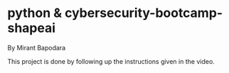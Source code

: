 # python & cybersecurity-bootcamp-shapeai
By Mirant Bapodara


This project is done by following up the instructions given in the video. 
